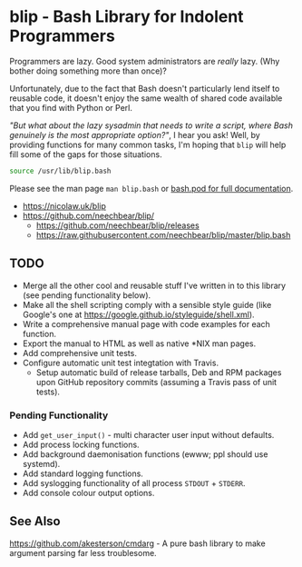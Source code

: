 # blip - Bash Library for Indolent Programmers

Programmers are lazy. Good system administrators are _really_ lazy. (Why bother doing something more than once)?

Unfortunately, due to the fact that Bash doesn't particularly lend itself to reusable code, it doesn't enjoy the same wealth of shared code available that you find with Python or Perl.

_"But what about the lazy sysadmin that needs to write a script, where Bash genuinely is the most appropriate option?"_, I hear you ask! Well, by providing functions for many common tasks, I'm hoping that `blip` will help fill some of the gaps for those situations.

```bash
source /usr/lib/blip.bash
```

Please see the man page `man blip.bash` or [bash.pod for full documentation](blip.bash.pod).

* https://nicolaw.uk/blip
* https://github.com/neechbear/blip/
    * https://github.com/neechbear/blip/releases
    * https://raw.githubusercontent.com/neechbear/blip/master/blip.bash

## TODO

* Merge all the other cool and reusable stuff I've written in to this library (see pending functionality below).
* Make all the shell scripting comply with a sensible style guide (like Google's one at https://google.github.io/styleguide/shell.xml).
* Write a comprehensive manual page with code examples for each function.
* Export the manual to HTML as well as native \*NIX man pages.
* Add comprehensive unit tests.
* Configure automatic unit test integtation with Travis.
    * Setup automatic build of release tarballs, Deb and RPM packages upon GitHub repository commits (assuming a Travis pass of unit tests).

### Pending Functionality

* Add `get_user_input()` - multi character user input without defaults.
* Add process locking functions.
* Add background daemonisation functions (ewww; ppl should use systemd).
* Add standard logging functions.
* Add syslogging functionality of all process `STDOUT` + `STDERR`.
* Add console colour output options.

## See Also

https://github.com/akesterson/cmdarg - A pure bash library to make argument parsing far less troublesome.

